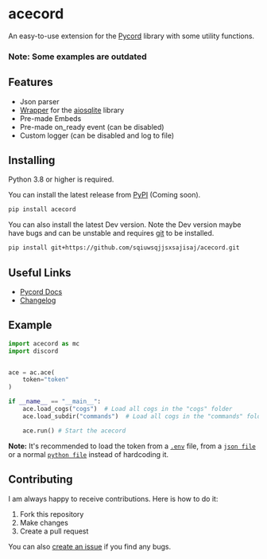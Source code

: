 # acecord

An easy-to-use extension for the [Pycord](https://github.com/Pycord-Development/pycord) library with some utility functions.

### Note: Some examples are outdated

## Features

- Json parser
- [Wrapper](https://github.com/Cryxyemi/aiosqlite-wrapper) for the [aiosqlite](https://pypi.org/project/aiosqlite/) library
- Pre-made Embeds
- Pre-made on_ready event (can be disabled)
- Custom logger (can be disabled and log to file)

## Installing

Python 3.8 or higher is required.

You can install the latest release from [PyPI](https://pypi.org/project/acecord/) (Coming soon).

```sh
pip install acecord
```

You can also install the latest Dev version. Note the Dev version maybe have bugs and can be unstable
and requires [git](https://git-scm.com/downloads) to be installed.

```sh
pip install git+https://github.com/sqiuwsqjjsxsajisaj/acecord.git
```

## Useful Links

- [Pycord Docs](https://docs.pycord.dev/)
- [Changelog](https://github.com/sqiuwsqjjsxsajisaj/blob/main/Changelog.md)

## Example

```py
import acecord as mc
import discord


ace = ac.ace(
    token="token"
)

if __name__ == "__main__":
    ace.load_cogs("cogs")  # Load all cogs in the "cogs" folder
    ace.load_subdir("commands")  # Load all cogs in the "commands" folder and all subfolders

    ace.run() # Start the acecord
```

**Note:** It's recommended to load the token from a [`.env`](https://pypi.org/project/python-dotenv/) file, from a [`json file`](https://docs.python.org/3/library/json.html) or a normal [`python file`](https://docs.python.org/3/tutorial/modules.html)
instead of hardcoding it.

## Contributing

I am always happy to receive contributions. Here is how to do it:

1. Fork this repository
2. Make changes
3. Create a pull request

You can also [create an issue](https://github.com/sqiuwsqjjsxsajisaj/acecord/issues/new) if you find any bugs.
